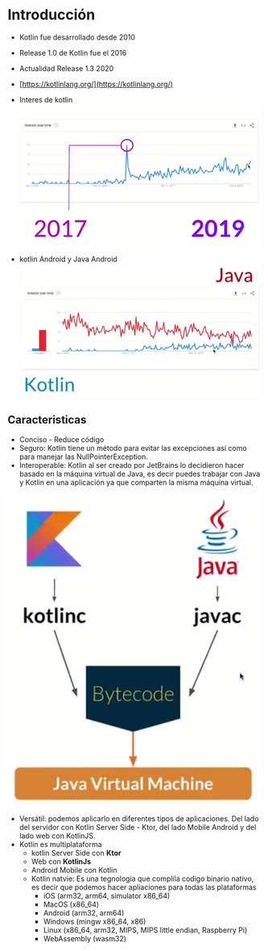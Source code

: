 # Introducción

- Kotlin fue desarrollado desde 2010
- Release 1.0 de Kotlin fue el 2016
- Actualidad Release 1.3 2020
- [https://kotlinlang.org/](https://kotlinlang.org/)

- Interes de kotlin
  ![Interes](images/image1.png)

- kotlin Android y Java Android
  ![android](images/image2.png)

## Caracteristicas

- Conciso - Reduce código
- Seguro: Kotlin tiene un método para evitar las excepciones así como para manejar las NullPointerException.
- Interoperable: Kotlin al ser creado por JetBrains lo decidieron hacer basado en la máquina virtual de Java, es decir
  puedes trabajar con Java y Kotlin en una aplicación ya que comparten la misma máquina virtual.

![Compilador](images/image3.png)

- Versátil:  podemos aplicarlo en diferentes tipos de aplicaciones. Del lado del servidor con Kotlin Server Side - Ktor,
  del lado Mobile Android y del lado web con KotlinJS.
- Kotlin es multiplataforma
    - kotlin Server Side con **Ktor**
    - Web con **KotlinJs**
    - Android Mobile con Kotlin
    - Kotlin natvie: Es una tegnologia que complila codigo binario nativo, es decir que podemos hacer apliaciones para
      todas las plataformas 
      - iOS (arm32, arm64, simulator x86_64)
      - MacOS (x86_64)
      - Android (arm32, arm64)
      - Windows (mingw x86_64, x86)
      - Linux (x86_64, arm32, MIPS, MIPS little endian, Raspberry Pi)
      - WebAssembly (wasm32)
